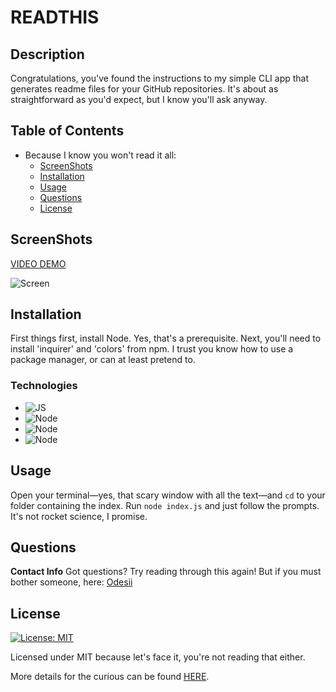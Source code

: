 # READTHIS

## Description

Congratulations, you've found the instructions to my simple CLI app that generates readme files for your GitHub repositories.
It's about as straightforward as you'd expect, but I know you'll ask anyway.

## Table of Contents

- Because I know you won't read it all:
  - [ScreenShots](#screenshots)
  - [Installation](#installation)
  - [Usage](#usage)
  - [Questions](#questions)
  - [License](#license)

## ScreenShots

[VIDEO DEMO](https://youtu.be/qvVhImXRsTo)

![Screen](https://i.imgur.com/RU6mi2E.jpg)

## Installation

First things first, install Node. Yes, that's a prerequisite. Next, you'll need to install 'inquirer' and 'colors' from npm.
I trust you know how to use a package manager, or can at least pretend to.

### Technologies

- ![JS](https://img.shields.io/badge/Code-JS-yellow.svg)
- ![Node](https://img.shields.io/badge/JS-NODE-orange.svg)
- ![Node](https://img.shields.io/badge/npm-Inqirer-red.svg)
- ![Node](https://img.shields.io/badge/npm-Colors-pink.svg)

## Usage

Open your terminal—yes, that scary window with all the text—and `cd` to your folder containing the index.
Run `node index.js` and just follow the prompts. It's not rocket science, I promise.

## Questions

**Contact Info**
Got questions? Try reading through this again! But if you must bother someone, here:
[Odesii](https://github.com/Odesii)

## License

[![License: MIT](https://img.shields.io/badge/License-MIT-yellow.svg)](https://opensource.org/licenses/MIT)

Licensed under MIT because let's face it, you're not reading that either.

More details for the curious can be found [HERE](https://opensource.org/licenses/MIT).
